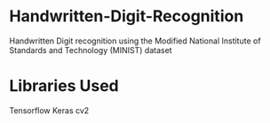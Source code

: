 # Handwritten-Digit-Recognition
Handwritten Digit recognition using the Modified National Institute of Standards and Technology (MINIST) dataset
# Libraries Used
Tensorflow
Keras
cv2
